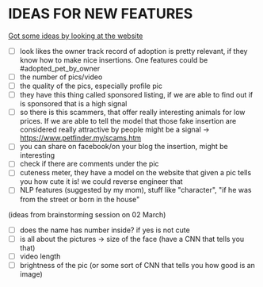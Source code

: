 IDEAS FOR NEW FEATURES
======================

[Got some ideas by looking at the website](https://www.petfinder.my/listings.php?sorttype=1&sortadopt=0)

- [ ] look likes the owner track record of adoption is pretty relevant, if they know how to make nice insertions. One features could be #adopted_pet_by_owner
- [ ] the number of pics/video
- [ ] the quality of the pics, especially profile pic
- [ ] they have this thing called sponsored listing, if we are able to find out if is sponsored that is a high signal
- [ ] so there is this scammers, that offer really interesting animals for low prices. If we are able to tell the model that those fake insertion are considered really attractive by people might be a signal -> https://www.petfinder.my/scams.htm
- [ ] you can share on facebook/on your blog the insertion, might be interesting
- [ ] check if there are comments under the pic
- [ ] cuteness meter, they have a model on the website that given a pic tells you how cute it is! we could reverse engineer that
- [ ] NLP features (suggested by my mom), stuff like "character", "if he was from the street or born in the house"

(ideas from brainstorming session on 02 March)
- [ ] does the name has number inside? if yes is not cute
- [ ] is all about the pictures -> size of the face (have a CNN that tells you that)
- [ ] video length
- [ ] brightness of the pic (or some sort of CNN that tells you how good is an image)
